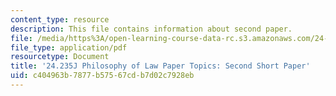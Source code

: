 ```yaml
---
content_type: resource
description: This file contains information about second paper.
file: /media/https%3A/open-learning-course-data-rc.s3.amazonaws.com/24-235j-philosophy-of-law-spring-2012/c404963b7877b57567cdb7d02c7928eb_MIT24_235JS12_Secondpaper.pdf
file_type: application/pdf
resourcetype: Document
title: '24.235J Philosophy of Law Paper Topics: Second Short Paper'
uid: c404963b-7877-b575-67cd-b7d02c7928eb
---
```

